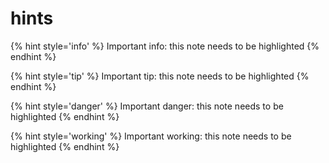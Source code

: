 # hints #

{% hint style='info' %}
Important info: this note needs to be highlighted
{% endhint %}

{% hint style='tip' %}
Important tip: this note needs to be highlighted
{% endhint %}

{% hint style='danger' %}
Important danger: this note needs to be highlighted
{% endhint %}

{% hint style='working' %}
Important working: this note needs to be highlighted
{% endhint %}

